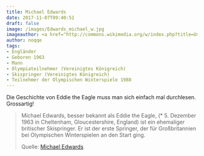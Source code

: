 ```yaml
---
title: Michael Edwards
date: 2017-11-07T09:40:51
draft: false
image: /images/Edwards_michael_w.jpg
imageauthor: <a href="http://commons.wikimedia.org/w/index.php?title=User:Paul_Katzenberger&amp;action=edit&amp;redlink=1" class="new" title="User:Paul Katzenberger (page does not exist)">Paul Katzenberger</a>
author: noqqe
tags:
- Engländer
- Geboren 1963
- Mann
- Olympiateilnehmer (Vereinigtes Königreich)
- Skispringer (Vereinigtes Königreich)
- Teilnehmer der Olympischen Winterspiele 1988
---
```


Die Geschichte von Eddie the Eagle muss man sich einfach mal durchlesen.
Grossartig!

> Michael Edwards, besser bekannt als Eddie the Eagle, (* 5. Dezember 1963 in
> Cheltenham, Gloucestershire, England) ist ein ehemaliger britischer
> Skispringer. Er ist der erste Springer, der für Großbritannien bei Olympischen
> Winterspielen an den Start ging.
>
> Quelle: [Michael Edwards](https://de.wikipedia.org/wiki/Michael_Edwards)
